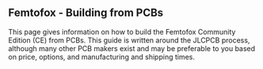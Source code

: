 ## Femtofox - Building from PCBs

This page gives information on how to build the Femtofox  Community Edition (CE) from PCBs. This guide is written around the JLCPCB process, although many other PCB makers exist and may be preferable to you based on price, options, and manufacturing and shipping times.
<!--stackedit_data:
eyJoaXN0b3J5IjpbLTIwNjgzOTIzOTFdfQ==
-->